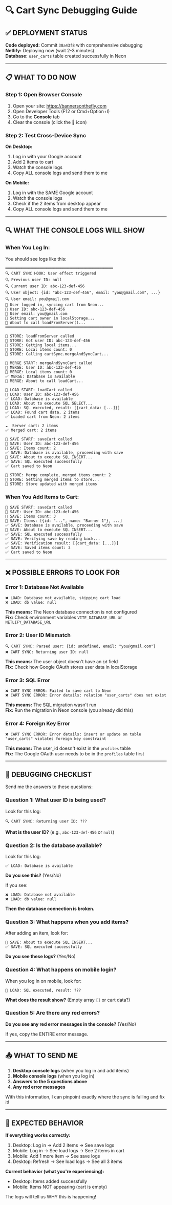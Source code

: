# 🔍 Cart Sync Debugging Guide

## ✅ DEPLOYMENT STATUS

**Code deployed:** Commit `38a43f8` with comprehensive debugging  
**Netlify:** Deploying now (wait 2-3 minutes)  
**Database:** `user_carts` table created successfully in Neon  

---

## 📋 WHAT TO DO NOW

### Step 1: Open Browser Console

1. Open your site: https://bannersonthefly.com
2. Open Developer Tools (F12 or Cmd+Option+I)
3. Go to the **Console** tab
4. Clear the console (click the 🚫 icon)

### Step 2: Test Cross-Device Sync

**On Desktop:**
1. Log in with your Google account
2. Add 2 items to cart
3. Watch the console logs
4. Copy ALL console logs and send them to me

**On Mobile:**
1. Log in with the SAME Google account
2. Watch the console logs
3. Check if the 2 items from desktop appear
4. Copy ALL console logs and send them to me

---

## 🔍 WHAT THE CONSOLE LOGS WILL SHOW

### When You Log In:

You should see logs like this:

```
═══════════════════════════════════════════════
🔍 CART SYNC HOOK: User effect triggered
🔍 Previous user ID: null
🔍 Current user ID: abc-123-def-456
🔍 User object: {id: "abc-123-def-456", email: "you@gmail.com", ...}
🔍 User email: you@gmail.com
👤 User logged in, syncing cart from Neon...
👤 User ID: abc-123-def-456
👤 User email: you@gmail.com
👤 Setting cart owner in localStorage...
👤 About to call loadFromServer()...
═══════════════════════════════════════════════

🔵 STORE: loadFromServer called
🔵 STORE: Got user ID: abc-123-def-456
🔵 STORE: Getting local items...
🔵 STORE: Local items count: 0
🔵 STORE: Calling cartSync.mergeAndSyncCart...

🔄 MERGE START: mergeAndSyncCart called
🔄 MERGE: User ID: abc-123-def-456
🔄 MERGE: Local items count: 0
✅ MERGE: Database is available
🔄 MERGE: About to call loadCart...

🔄 LOAD START: loadCart called
🔄 LOAD: User ID: abc-123-def-456
✅ LOAD: Database is available
🔄 LOAD: About to execute SQL SELECT...
🔄 LOAD: SQL executed, result: [{cart_data: [...]}]
✅ LOAD: Found cart data, 2 items
✅ Loaded cart from Neon: 2 items

☁️  Server cart: 2 items
✅ Merged cart: 2 items

💾 SAVE START: saveCart called
💾 SAVE: User ID: abc-123-def-456
💾 SAVE: Items count: 2
✅ SAVE: Database is available, proceeding with save
💾 SAVE: About to execute SQL INSERT...
✅ SAVE: SQL executed successfully
✅ Cart saved to Neon

🔵 STORE: Merge complete, merged items count: 2
🔵 STORE: Setting merged items to store...
🔵 STORE: Store updated with merged items
```

### When You Add Items to Cart:

```
💾 SAVE START: saveCart called
💾 SAVE: User ID: abc-123-def-456
💾 SAVE: Items count: 3
💾 SAVE: Items: [{id: "...", name: "Banner 1"}, ...]
✅ SAVE: Database is available, proceeding with save
💾 SAVE: About to execute SQL INSERT...
✅ SAVE: SQL executed successfully
✅ SAVE: Verifying save by reading back...
✅ SAVE: Verification result: [{cart_data: [...]}]
✅ SAVE: Saved items count: 3
✅ Cart saved to Neon
```

---

## ❌ POSSIBLE ERRORS TO LOOK FOR

### Error 1: Database Not Available

```
❌ LOAD: Database not available, skipping cart load
❌ LOAD: db value: null
```

**This means:** The Neon database connection is not configured  
**Fix:** Check environment variables `VITE_DATABASE_URL` or `NETLIFY_DATABASE_URL`

### Error 2: User ID Mismatch

```
🔍 CART SYNC: Parsed user: {id: undefined, email: "you@gmail.com"}
❌ CART SYNC: Returning user ID: null
```

**This means:** The user object doesn't have an `id` field  
**Fix:** Check how Google OAuth stores user data in localStorage

### Error 3: SQL Error

```
❌ CART SYNC ERROR: Failed to save cart to Neon
❌ CART SYNC ERROR: Error details: relation "user_carts" does not exist
```

**This means:** The SQL migration wasn't run  
**Fix:** Run the migration in Neon console (you already did this)

### Error 4: Foreign Key Error

```
❌ CART SYNC ERROR: Error details: insert or update on table "user_carts" violates foreign key constraint
```

**This means:** The user_id doesn't exist in the `profiles` table  
**Fix:** The Google OAuth user needs to be in the `profiles` table first

---

## 🐛 DEBUGGING CHECKLIST

Send me the answers to these questions:

### Question 1: What user ID is being used?

Look for this log:
```
🔍 CART SYNC: Returning user ID: ???
```

**What is the user ID?** (e.g., `abc-123-def-456` or `null`)

### Question 2: Is the database available?

Look for this log:
```
✅ LOAD: Database is available
```

**Do you see this?** (Yes/No)

If you see:
```
❌ LOAD: Database not available
❌ LOAD: db value: null
```

**Then the database connection is broken.**

### Question 3: What happens when you add items?

After adding an item, look for:
```
💾 SAVE: About to execute SQL INSERT...
✅ SAVE: SQL executed successfully
```

**Do you see these logs?** (Yes/No)

### Question 4: What happens on mobile login?

When you log in on mobile, look for:
```
🔄 LOAD: SQL executed, result: ???
```

**What does the result show?** (Empty array `[]` or cart data?)

### Question 5: Are there any red errors?

**Do you see any red error messages in the console?** (Yes/No)

If yes, copy the ENTIRE error message.

---

## 📤 WHAT TO SEND ME

1. **Desktop console logs** (when you log in and add items)
2. **Mobile console logs** (when you log in)
3. **Answers to the 5 questions above**
4. **Any red error messages**

With this information, I can pinpoint exactly where the sync is failing and fix it!

---

## 🎯 EXPECTED BEHAVIOR

**If everything works correctly:**

1. Desktop: Log in → Add 2 items → See save logs
2. Mobile: Log in → See load logs → See 2 items in cart
3. Mobile: Add 1 more item → See save logs
4. Desktop: Refresh → See load logs → See all 3 items

**Current behavior (what you're experiencing):**

- Desktop: Items added successfully
- Mobile: Items NOT appearing (cart is empty)

The logs will tell us WHY this is happening!

